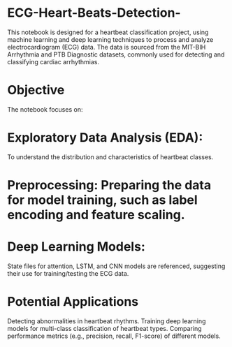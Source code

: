 # ECG-Heart-Beats-Detection-
This notebook is designed for a heartbeat classification project, using machine learning and deep learning techniques to process and analyze electrocardiogram (ECG) data. The data is sourced from the MIT-BIH Arrhythmia and PTB Diagnostic datasets, commonly used for detecting and classifying cardiac arrhythmias.

# Objective
The notebook focuses on:

# Exploratory Data Analysis (EDA):
To understand the distribution and characteristics of heartbeat classes.

# Preprocessing: Preparing the data for model training, such as label encoding and feature scaling.

# Deep Learning Models:
State files for attention, LSTM, and CNN models are referenced, suggesting their use for training/testing the ECG data.

# Potential Applications
Detecting abnormalities in heartbeat rhythms.
Training deep learning models for multi-class classification of heartbeat types.
Comparing performance metrics (e.g., precision, recall, F1-score) of different models.
